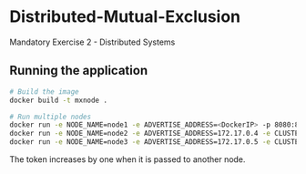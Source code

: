 # Distributed-Mutual-Exclusion
Mandatory Exercise 2 - Distributed Systems

## Running the application
```bash
# Build the image
docker build -t mxnode .

# Run multiple nodes
docker run -e NODE_NAME=node1 -e ADVERTISE_ADDRESS=<DockerIP> -p 8080:8080 mxnode
docker run -e NODE_NAME=node2 -e ADVERTISE_ADDRESS=172.17.0.4 -e CLUSTER_ADDRESS=172.17.0.3 -p 8081:8080 mxnode
docker run -e NODE_NAME=node3 -e ADVERTISE_ADDRESS=172.17.0.5 -e CLUSTER_ADDRESS=172.17.0.4 -p 8082:8080 mxnode
```

The token increases by one when it is passed to another node.